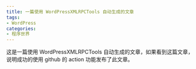 ```yaml
---
title: 一篇使用 WordPressXMLRPCTools 自动生成的文章
tags:
- WordPress
categories:
- 程序世界
---
```



这是一篇使用 WordPressXMLRPCTools 自动生成的文章，如果看到这篇文章，说明成功的使用 github 的 action 功能发布了此文章。
